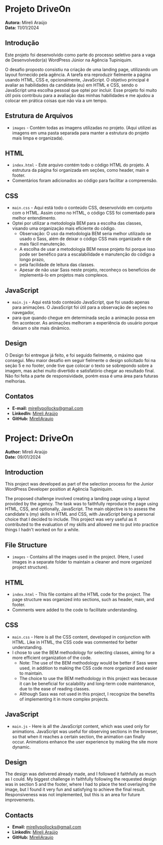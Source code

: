 # Projeto DriveOn

**Autora:** Mireli Araújo  
**Data:** 11/01/2024

## Introdução
Este projeto foi desenvolvido como parte do processo seletivo para a vaga de Desenvolvedor(a) WordPress Júnior na Agência Tupiniquim.

O desafio proposto consistiu na criação de uma landing page, utilizando um layout fornecido pela agência. A tarefa era reproduzir fielmente a página 
usando HTML, CSS e, opcionalmente, JavaScript. O objetivo principal é avaliar as habilidades da candidata (eu) em HTML e CSS, sendo o 
JavaScript uma escolha pessoal que optei por incluir. Esse projeto foi muito útil pois contribuiu para a avaliação das minhas habilidades e me ajudou a 
colocar em prática coisas que não via a um tempo.

## Estrutura de Arquivos
- `images` - Contém todas as imagens utilizadas no projeto. (Aqui utilizei as imagens em uma pasta separada para manter a estrutura do projeto mais limpa e organizada).

## HTML
- `index.html` - Este arquivo contém todo o código HTML do projeto. A estrutura da página foi organizada em seções, como header, main e footer.
-  Comentários foram adicionados ao código para facilitar a compreensão.

## CSS
- `main.css` - Aqui está todo o conteúdo CSS, desenvolvido em conjunto com o HTML. Assim como no HTML, o código CSS foi comentado para melhor entendimento.
- Optei por utilizar a metodologia BEM para a escolha das classes, visando uma organização mais eficiente do código.
  - Observação: O uso da metodologia BEM seria melhor utilizado se usado o Sass, além de deixar o código CSS mais organizado e de mais fácil manutenção.
  - A escolha de usar a metodologia BEM nesse projeto foi porque isso pode ser benéfico para a escalabilidade e manutenção do código a longo prazo,
  - pela facilidade de leitura das classes.
  - Apesar de não usar Sass neste projeto, reconheço os benefícios de implementá-lo em projetos mais complexos.

## JavaScript
- `main.js` - Aqui está todo conteúdo JavaScript, que foi usado apenas para animações. O JavaScript foi útil para a observação de seções no navegador,
- para que quando chegue em determinada seção a animação possa em fim acontecer. As animações melhoram a experiência do usuário porque deixam o site mais dinâmico.

## Design
O Design foi entregue já feito, e foi seguido fielmente, o máximo que consegui. Meu maior desafio em seguir fielmente o design solicitado foi na 
seção 5 e no footer, onde tive que colocar o texto se sobrepondo sobre a imagem, mas achei muito divertido e satisfatório chegar ao resultado final.
Não foi feita a parte de responsividade, porém essa é uma área para futuras melhorias.

## Contatos
- **E-mail:** mirellypollocks@gmail.com
- **LinkedIn:** [Mireli Araújo](https://www.linkedin.com/in/mireli-araujo/)
- **GitHub:** [MireliAraujo](https://github.com/MireliAraujo)



# Project: DriveOn

**Author:** Mireli Araújo  
**Date:** 09/01/2024

## Introduction
This project was developed as part of the selection process for the Junior WordPress Developer position at Agência Tupiniquim.

The proposed challenge involved creating a landing page using a layout provided by the agency. The task was to faithfully reproduce the page using HTML, CSS,
and optionally, JavaScript. The main objective is to assess the candidate's (my) skills in HTML and CSS, with JavaScript being a personal choice that I decided to include.
This project was very useful as it contributed to the evaluation of my skills and allowed me to put into practice things I hadn't worked on for a while.

## File Structure
- `images` - Contains all the images used in the project. (Here, I used images in a separate folder to maintain a cleaner and more organized project structure).

## HTML
- `index.html` - This file contains all the HTML code for the project. The page structure was organized into sections, such as header, main, and footer.
-  Comments were added to the code to facilitate understanding.

## CSS
- `main.css` - Here is all the CSS content, developed in conjunction with HTML. Like in HTML, the CSS code was commented for better understanding.
- I chose to use the BEM methodology for selecting classes, aiming for a more efficient organization of the code.
  - Note: The use of the BEM methodology would be better if Sass were used, in addition to making the CSS code more organized and easier to maintain.
  - The choice to use the BEM methodology in this project was because it can be beneficial for scalability and long-term code maintenance, due to the ease of reading classes.
  - Although Sass was not used in this project, I recognize the benefits of implementing it in more complex projects.

## JavaScript
- `main.js` - Here is all the JavaScript content, which was used only for animations. JavaScript was useful for observing sections in the browser, 
so that when it reaches a certain section, the animation can finally occur. Animations enhance the user experience by making the site more dynamic.

## Design
The design was delivered already made, and I followed it faithfully as much as I could. My biggest challenge in faithfully following the requested
design was in section 5 and the footer, where I had to place the text overlaying the image, but I found it very fun and satisfying to achieve the final result. 
Responsiveness was not implemented, but this is an area for future improvements.

## Contacts
- **Email:** mirellypollocks@gmail.com
- **LinkedIn:** [Mireli Araújo](https://www.linkedin.com/in/mireli-araujo/)
- **GitHub:** [MireliAraujo](https://github.com/MireliAraujo)

